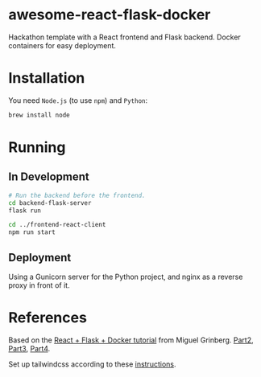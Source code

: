 # awesome-react-flask-docker
Hackathon template with a React frontend and Flask backend. Docker containers for easy deployment.


# Installation

You need `Node.js` (to use `npm`) and `Python`:
```bash
brew install node
```

# Running

## In Development

```bash
# Run the backend before the frontend.
cd backend-flask-server
flask run

cd ../frontend-react-client
npm run start
```

## Deployment

Using a Gunicorn server for the Python project, and nginx as a reverse proxy in front of it.

# References

Based on the [React + Flask + Docker tutorial](https://blog.miguelgrinberg.com/post/how-to-create-a-react--flask-project) from Miguel Grinberg. [Part2](https://blog.miguelgrinberg.com/post/how-to-deploy-a-react--flask-project), [Part3](), [Part4]().

Set up tailwindcss according to these [instructions](https://tailwindcss.com/docs/guides/create-react-app).
